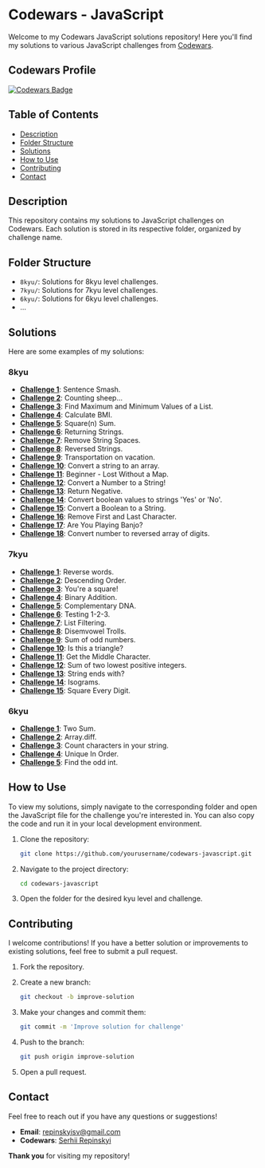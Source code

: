 # Codewars - JavaScript

Welcome to my Codewars JavaScript solutions repository! Here you'll find my solutions to various JavaScript challenges from [Codewars](https://www.codewars.com).

## Codewars Profile

[![Codewars Badge](https://www.codewars.com/users/Serhii%20Repinskyi/badges/large)](https://www.codewars.com/users/Serhii%20Repinskyi)

## Table of Contents

- [Description](#description)
- [Folder Structure](#folder-structure)
- [Solutions](#solutions)
- [How to Use](#how-to-use)
- [Contributing](#contributing)
- [Contact](#contact)

## Description

This repository contains my solutions to JavaScript challenges on Codewars. Each solution is stored in its respective folder, organized by challenge name.

## Folder Structure


- `8kyu/`: Solutions for 8kyu level challenges.
- `7kyu/`: Solutions for 7kyu level challenges.
- `6kyu/`: Solutions for 6kyu level challenges.
- ...

## Solutions

Here are some examples of my solutions:

### 8kyu

- **[Challenge 1](/8kyu/Sentence-Smash.js)**: Sentence Smash.
- **[Challenge 2](/8kyu/Counting-Sheep.js)**: Counting sheep...
- **[Challenge 3](/8kyu/Find-Maximum-and-Minimum-Values-of-a-List.js)**: Find Maximum and Minimum Values of a List.
- **[Challenge 4](/8kyu/Calculate-BMI.js)**: Calculate BMI.
- **[Challenge 5](/8kyu/Square(n)-Sum.js)**: Square(n) Sum.
- **[Challenge 6](/8kyu/Returning-Strings.js)**: Returning Strings.
- **[Challenge 7](/8kyu/Remove-String-Spaces.js)**: Remove String Spaces.
- **[Challenge 8](/8kyu/Reversed-Strings.js)**: Reversed Strings.
- **[Challenge 9](/8kyu/Transportation-on-vacation.js)**: Transportation on vacation.
- **[Challenge 10](/8kyu/Convert-a-string-to-an-array.js)**: Convert a string to an array.
- **[Challenge 11](/8kyu/Beginner-Lost-Without-a-Map.js)**: Beginner - Lost Without a Map.
- **[Challenge 12](/8kyu/Convert-a-Number-to-a-String!.js)**: Convert a Number to a String!
- **[Challenge 13](/8kyu/Return-Negative.js)**: Return Negative.
- **[Challenge 14](/8kyu/Convert-boolean-values-to-strings-'Yes'-or-'No'.js)**: Convert boolean values to strings 'Yes' or 'No'.
- **[Challenge 15](/8kyu/Convert-a-Boolean-to-a-String.js)**: Convert a Boolean to a String.
- **[Challenge 16](/8kyu/Remove-First-and-Last-Character.js)**: Remove First and Last Character.
- **[Challenge 17](/8kyu/Are-You-Playing-Banjo.js)**: Are You Playing Banjo?
- **[Challenge 18](/8kyu/Convert-number-to-reversed-array-of-digits.js)**: Convert number to reversed array of digits.

### 7kyu

- **[Challenge 1](/7kyu/Reverse-words.js)**: Reverse words.
- **[Challenge 2](/7kyu/Descending-Order.js)**: Descending Order.
- **[Challenge 3](/7kyu/You're-a-square!.js)**: You're a square!
- **[Challenge 4](/7kyu/Binary-Addition.js)**: Binary Addition.
- **[Challenge 5](/7kyu/Complementary-DNA.js)**: Complementary DNA.
- **[Challenge 6](/7kyu/Testing-1-2-3.js)**: Testing 1-2-3.
- **[Challenge 7](/7kyu/List-Filtering.js)**: List Filtering.
- **[Challenge 8](/7kyu/Disemvowel-Trolls.js)**: Disemvowel Trolls.
- **[Challenge 9](/7kyu/Sum-of-odd-numbers.js)**: Sum of odd numbers.
- **[Challenge 10](/7kyu/Is-this-a-triangle.js)**: Is this a triangle?
- **[Challenge 11](/7kyu/Get-the-Middle-Character.js)**: Get the Middle Character.
- **[Challenge 12](/7kyu/Sum-of-two-lowest-positive-integers.js)**: Sum of two lowest positive integers.
- **[Challenge 13](/7kyu/String-ends-with.js)**: String ends with?
- **[Challenge 14](/7kyu/Isograms.js)**: Isograms.
- **[Challenge 15](/7kyu/Square-Every-Digit.js)**: Square Every Digit.

### 6kyu

- **[Challenge 1](/6kyu/Two-Sum.js)**: Two Sum.
- **[Challenge 2](/6kyu/Array-diff.js)**: Array.diff.
- **[Challenge 3](/6kyu/Count-characters-in-your-string.js)**: Count characters in your string.
- **[Challenge 4](/6kyu/Unique-In-Order.js)**: Unique In Order.
- **[Challenge 5](/6kyu/Find-the-odd-int.js)**: Find the odd int.

## How to Use

To view my solutions, simply navigate to the corresponding folder and open the JavaScript file for the challenge you're interested in. You can also copy the code and run it in your local development environment.

1. Clone the repository:
    ```bash
    git clone https://github.com/yourusername/codewars-javascript.git
    ```

2. Navigate to the project directory:
    ```bash
    cd codewars-javascript
    ```

3. Open the folder for the desired kyu level and challenge.

## Contributing

I welcome contributions! If you have a better solution or improvements to existing solutions, feel free to submit a pull request.

1. Fork the repository.
2. Create a new branch:
    ```bash
    git checkout -b improve-solution
    ```

3. Make your changes and commit them:
    ```bash
    git commit -m 'Improve solution for challenge'
    ```

4. Push to the branch:
    ```bash
    git push origin improve-solution
    ```

5. Open a pull request.

## Contact

Feel free to reach out if you have any questions or suggestions!

- **Email**: [repinskyisv@gmail.com](mailto:repinskyisv@gmail.com)
- **Codewars**: [Serhii Repinskyi](https://www.codewars.com/users/Serhii%20Repinskyi)

**Thank you** for visiting my repository!
